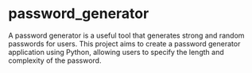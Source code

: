 # password_generator
A password generator is a useful tool that generates strong and random passwords for users. This project aims to create a password generator application using Python, allowing users to specify the length and complexity of the password.
